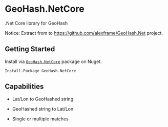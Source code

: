 # GeoHash.NetCore
.Net Core library for GeoHash

Notice: Extract from to https://github.com/alexframe/GeoHash.Net project.

## Getting Started
Install via [`GeoHash.NetCore`][1] package on Nuget.

`Install-Package GeoHash.NetCore`

## Capabilities
* Lat/Lon to GeoHashed string
* GeoHashed string to Lat/Lon
* Single or multiple matches

  [1]: https://www.nuget.org/packages/GeoHash.Net
